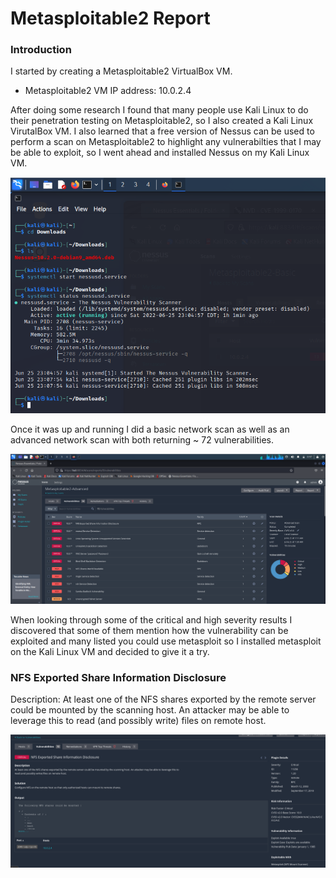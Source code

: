 # Metasploitable2 Report

### Introduction

I started by creating a Metasploitable2 VirtualBox VM.
- Metasploitable2 VM IP address: 10.0.2.4

After doing some research I found that many people use Kali Linux to do their penetration testing on Metasploitable2, so I also created a Kali Linux VirutalBox VM. 
I also learned that a free version of Nessus can be used to perform a scan on Metasploitable2 to highlight any vulnerabilties that I may be able to exploit, so I went 
ahead and installed Nessus on my Kali Linux VM.

![image of install](images/1.PNG)  

Once it was up and running I did a basic network scan as well as an advanced network scan with both returning ~ 72 vulnerabilities.

![image of scan](images/2.PNG)

When looking through some of the critical and high severity results I discovered that some of them mention how the vulnerability can be exploited and many listed you could use metasploit so I installed metasploit on the Kali Linux VM and decided to give it a try.

### NFS Exported Share Information Disclosure

Description: At least one of the NFS shares exported by the remote server could be mounted by the scanning host. An attacker may be able to leverage this to read (and possibly write) files on remote host.

![image of v1](images/3.PNG)
